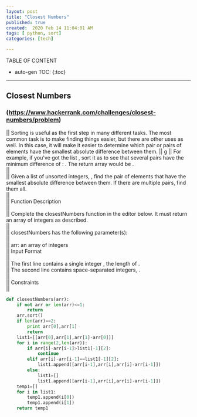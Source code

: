 ```yaml
---
layout: post
title: "Closest Numbers"
published: true
created:  2020 Feb 14 11:04:01 AM
tags: [ python, sort]
categories: [tech]

---
```


TABLE OF CONTENT

* auto-gen TOC:
{:toc}

- - -

## Closest Numbers

### (https://www.hackerrank.com/challenges/closest-numbers/problem)
  || Sorting is useful as the first step in many different tasks. The most common task is to make finding things easier, but there are other uses as well. In this case, it will make it easier to determine which pair or pairs of elements have the smallest absolute difference between them.
    ||                                                                                                                                                                                                                                                                                            g
    || For example, if you've got the list , sort it as  to see that several pairs have the minimum difference of : . The return array would be .                                                                                                                                                 
    ||                                                                                                                                                                                                                                                                                            
    || Given a list of unsorted integers, , find the pair of elements that have the smallest absolute difference between them. If there are multiple pairs, find them all.                                                                                                                        
    ||                                                                                                                                                                                                                                                                                            
    || Function Description                                                                                                                                                                                                                                                                       
    ||                                                                                                                                                                                                                                                                                            
    || Complete the closestNumbers function in the editor below. It must return an array of integers as described.                                                                                                                                                                                
    ||                                                                                                                                                                                                                                                                                            
    || closestNumbers has the following parameter(s):                                                                                                                                                                                                                                             
    ||                                                                                                                                                                                                                                                                                            
    || arr: an array of integers                                                                                                                                                                                                                                                                  
    || Input Format                                                                                                                                                                                                                                                                               
    ||                                                                                                                                                                                                                                                                                            
    || The first line contains a single integer , the length of .                                                                                                                                                                                                                                 
    || The second line contains  space-separated integers, .                                                                                                                                                                                                                                      
    ||                                                                                                                                                                                                                                                                                            
    || Constraints                                                                                                                                                                                                                                                                                
    ||                                                                                                                                                                                                                                                                                            
```python
def closestNumbers(arr):
    if not arr or len(arr)<=1:
        return
    arr.sort()
    if len(arr)==2:
        print arr[0],arr[1]
        return
    list1=[[arr[0],arr[1],arr[1]-arr[0]]]
    for i in range(2,len(arr)):
        if arr[i]-arr[i-1]>list1[-1][2]:
            continue
        elif arr[i]-arr[i-1]==list1[-1][2]:
            list1.append([arr[i-1],arr[i],arr[i]-arr[i-1]])
        else:
            list1=[]
            list1.append([arr[i-1],arr[i],arr[i]-arr[i-1]])
    temp1=[]
    for i in list1:
        temp1.append(i[0])
        temp1.append(i[1])
    return temp1
```
                              
